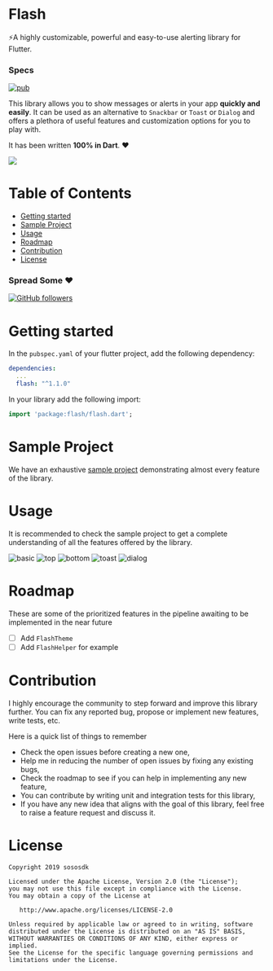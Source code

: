 # Flash

⚡️A highly customizable, powerful and easy-to-use alerting library for
Flutter.

### Specs
[![pub](https://img.shields.io/pub/v/flash.svg?style=flat)](https://pub.dev/packages/flash)


This library allows you to show messages or alerts in your app **quickly
and easily**. It can be used as an alternative to `Snackbar` or `Toast`
or `Dialog` and offers a plethora of useful features and customization
options for you to play with.

It has been written **100% in Dart**. ❤️

![](./doc/images/banner.png)

# Table of Contents
* [Getting started](#getting-started)
* [Sample Project](#sample-project)
* [Usage](#usage)
* [Roadmap](#roadmap)
* [Contribution](#contribution)
* [License](#license)

### Spread Some :heart:
[![GitHub followers](https://img.shields.io/github/followers/sososdk.svg?style=social&label=Follow)](https://github.com/sososdk)

# Getting started

In the `pubspec.yaml` of your flutter project, add the following
dependency:

```yaml
dependencies:
  ...
  flash: "^1.1.0"
```

In your library add the following import:

```dart
import 'package:flash/flash.dart';
```

# Sample Project
We have an exhaustive [sample project](./example) demonstrating almost
every feature of the library.

# Usage
It is recommended to check the sample project to get a complete
understanding of all the features offered by the library.

![basic](https://raw.githubusercontent.com/sososdk/tool/master/flash/basic.gif)
![top](https://raw.githubusercontent.com/sososdk/tool/master/flash/top.gif)
![bottom](https://raw.githubusercontent.com/sososdk/tool/master/flash/bottom.gif)
![toast](https://raw.githubusercontent.com/sososdk/tool/master/flash/toast.gif)
![dialog](https://raw.githubusercontent.com/sososdk/tool/master/flash/dialog.gif)

# Roadmap
These are some of the prioritized features in the pipeline awaiting to
be implemented in the near future

- [ ] Add `FlashTheme`
- [ ] Add `FlashHelper` for example

# Contribution

I highly encourage the community to step forward and improve this
library further. You can fix any reported bug, propose or implement new
features, write tests, etc.

Here is a quick list of things to remember
* Check the open issues before creating a new one,
* Help me in reducing the number of open issues by fixing any existing
  bugs,
* Check the roadmap to see if you can help in implementing any new
  feature,
* You can contribute by writing unit and integration tests for this
  library,
* If you have any new idea that aligns with the goal of this library,
  feel free to raise a feature request and discuss it.

# License

```
Copyright 2019 sososdk

Licensed under the Apache License, Version 2.0 (the "License");
you may not use this file except in compliance with the License.
You may obtain a copy of the License at

   http://www.apache.org/licenses/LICENSE-2.0

Unless required by applicable law or agreed to in writing, software
distributed under the License is distributed on an "AS IS" BASIS,
WITHOUT WARRANTIES OR CONDITIONS OF ANY KIND, either express or implied.
See the License for the specific language governing permissions and
limitations under the License.